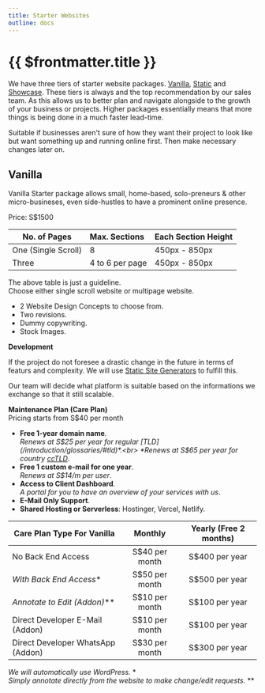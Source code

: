 ```yaml
---
title: Starter Websites
outline: docs
---
```


# {{ $frontmatter.title }} 

We have three tiers of starter website packages. [Vanilla](link), [Static](link) and [Showcase](link).
These tiers is always and the top recommendation by our sales team. As this allows us to better plan and navigate alongside to the growth of your business or projects. Higher packages essentially means that more things is being done in a much faster lead-time.

Suitable if businesses aren't sure of how they want their project to look like but want something up and running online first. Then make necessary changes later on.

## Vanilla

Vanilla Starter package allows small, home-based, solo-preneurs & other micro-busineses, even side-hustles to have a prominent online presence.

Price: S$1500


| No. of Pages        | Max. Sections      |  Each Section Height |
| ------------------- | :-----------    | :----                |
| One (Single Scroll) | 8                  | 450px - 850px        |
| Three               | 4 to 6 per page    | 450px - 850px        |

The above table is just a guideline.<br>
Choose either single scroll website or multipage website.
	
- 2 Website Design Concepts to choose from.<br>
- Two revisions.<br>
- Dummy copywriting.<br>
- Stock Images.<br>
	
**Development**

If the project do not foresee a drastic change in the future in terms of featurs and complexity. We will use [Static Site Generators](https://jamstack.org/generators/) to fulfill this.

Our team will decide what platform is suitable based on the informations we exchange so that it still scalable.

**Maintenance Plan (Care Plan)**<br>
Pricing starts from S$40 per month

- **Free 1-year domain name**.<br>
*Renews at S$25 per year for regular [TLD](/introduction/glossaries/#tld)*.<br>
*Renews at S$65 per year for country [ccTLD](/introduction/glossaries/#tld)*.
- **Free 1 custom e-mail for one year**.<br>
*Renews at S$14/m per user*.<br>
- **Access to Client Dashboard**.<br>
*A portal for you to have an overview of your services with us*.
- **E-Mail Only Support**.<br>
- **Shared Hosting or Serverless**: Hostinger, Vercel, Netlify.

| **Care Plan Type For Vanilla**       |      Monthly      |  Yearly (Free 2 months) |
| ------------- | :-----------: | :----: |
| No Back End Access    | S$40 per month | S$400 per year |
| *With Back End Access**    | S$50 per month | S$500 per year |
| *Annotate to Edit (Addon)***    | S$10 per month | S$100 per year |
| Direct Developer E-Mail (Addon)    | S$10 per month | S$100 per year |
| Direct Developer WhatsApp (Addon)    | S$30 per month | S$300 per year |

*We will automatically use WordPress.* *<br>
*Simply annotate directly from the website to make change/edit requests.* **